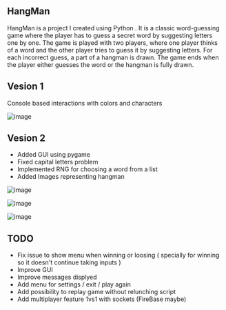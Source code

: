 ## HangMan

HangMan is a project I created using Python . It is a classic word-guessing game where the player has to guess a secret word by suggesting letters one by one. The game is played with two players, where one player thinks of a word and the other player tries to guess it by suggesting letters. For each incorrect guess, a part of a hangman is drawn. The game ends when the player either guesses the word or the hangman is fully drawn.

## Vesion 1

Console based interactions with colors and characters 

![image](https://user-images.githubusercontent.com/46926963/193886516-7ad1c386-573a-4123-b37f-465ab3ad88fe.png)



## Vesion 2

- Added GUI using pygame
- Fixed capital letters problem
- Implemented RNG for choosing a word from a list
- Added Images representing hangman

![image](https://user-images.githubusercontent.com/46926963/199738476-9e53e570-486b-42f8-8611-a2757bba3e5b.png)


![image](https://user-images.githubusercontent.com/46926963/199738611-3f2ab705-a937-4a67-9858-b2e6b05d35d0.png)


![image](https://user-images.githubusercontent.com/46926963/199739116-0b6e46d4-071f-471a-b2ca-96126a8e213f.png)



## TODO
- Fix issue to show menu when winning or loosing ( specially for winning so it doesn't continue taking inputs )
- Improve GUI
- Improve messages displyed
- Add menu for settings / exit / play again
- Add possibility to replay game without relunching script
- Add multiplayer feature 1vs1 with sockets (FireBase maybe)




